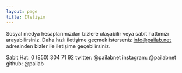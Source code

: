 ```yaml
---
layout: page
title: İletişim
---
```


Sosyal medya hesaplarımızdan bizlere ulaşabilir veya sabit hattımızı arayabilirsiniz. Daha hızlı iletişime geçmek isterseniz info@pailab.net adresinden bizler ile iletişime geçebilirsiniz.

Sabit Hat: 0 (850) 304 71 92
twitter: @pailabnet
instagram: @pailabnet
github: @pailab
